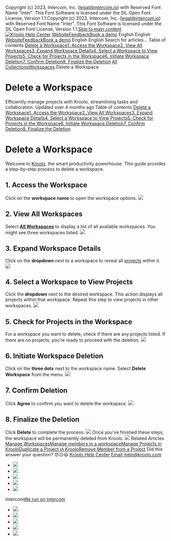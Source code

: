Copyright (c) 2023, Intercom, Inc. (legal@intercom.io) with Reserved Font Name "Inter". This Font Software is licensed under the SIL Open Font License, Version 1.1.Copyright (c) 2023, Intercom, Inc. (legal@intercom.io) with Reserved Font Name "Inter". This Font Software is licensed under the SIL Open Font License, Version 1.1.[Skip to main content](https://help.kroolo.com/en/articles/10095392-delete-a-workspace#main-content)
[![Kroolo Help Center](https://downloads.intercomcdn.com/i/o/h4qkzypg/611116/ee699fbf23fef0f6d8d4f666d84c/37cdcedd14003d8fdcfdeda0a05c09cb)](https://help.kroolo.com/en/)
[Website](https://kroolo.com/)[Feedback](https://kroolo.featurebase.app/)[Book a demo](https://kroolo.com/book-demo)
English
English
[Website](https://kroolo.com/)[Feedback](https://kroolo.featurebase.app/)[Book a demo](https://kroolo.com/book-demo)
English
English
Search for articles...
Table of contents
[Delete a Workspace](https://help.kroolo.com/en/articles/10095392-delete-a-workspace#h_6c7613f1d6)[1. Access the Workspace](https://help.kroolo.com/en/articles/10095392-delete-a-workspace#h_dc51d311ff)[2. View All Workspaces](https://help.kroolo.com/en/articles/10095392-delete-a-workspace#h_1b4b5e6c40)[3. Expand Workspace Details](https://help.kroolo.com/en/articles/10095392-delete-a-workspace#h_2857179234)[4. Select a Workspace to View Projects](https://help.kroolo.com/en/articles/10095392-delete-a-workspace#h_f91e6bbe21)[5. Check for Projects in the Workspace](https://help.kroolo.com/en/articles/10095392-delete-a-workspace#h_c007ac3a60)[6. Initiate Workspace Deletion](https://help.kroolo.com/en/articles/10095392-delete-a-workspace#h_7ee3701240)[7. Confirm Deletion](https://help.kroolo.com/en/articles/10095392-delete-a-workspace#h_92d2c90920)[8. Finalize the Deletion](https://help.kroolo.com/en/articles/10095392-delete-a-workspace#h_08ec2dc5e5)
[All Collections](https://help.kroolo.com/en/)[Workspaces](https://help.kroolo.com/en/collections/9118206-workspaces)
Delete a Workspace
# Delete a Workspace
Efficiently manage projects with Kroolo, streamlining tasks and collaboration.
Updated over 4 months ago
Table of contents
[Delete a Workspace](https://help.kroolo.com/en/articles/10095392-delete-a-workspace#h_6c7613f1d6)[1. Access the Workspace](https://help.kroolo.com/en/articles/10095392-delete-a-workspace#h_dc51d311ff)[2. View All Workspaces](https://help.kroolo.com/en/articles/10095392-delete-a-workspace#h_1b4b5e6c40)[3. Expand Workspace Details](https://help.kroolo.com/en/articles/10095392-delete-a-workspace#h_2857179234)[4. Select a Workspace to View Projects](https://help.kroolo.com/en/articles/10095392-delete-a-workspace#h_f91e6bbe21)[5. Check for Projects in the Workspace](https://help.kroolo.com/en/articles/10095392-delete-a-workspace#h_c007ac3a60)[6. Initiate Workspace Deletion](https://help.kroolo.com/en/articles/10095392-delete-a-workspace#h_7ee3701240)[7. Confirm Deletion](https://help.kroolo.com/en/articles/10095392-delete-a-workspace#h_92d2c90920)[8. Finalize the Deletion](https://help.kroolo.com/en/articles/10095392-delete-a-workspace#h_08ec2dc5e5)
# Delete a Workspace
Welcome to [Kroolo](https://kroolo.com/), the smart productivity powerhouse. This guide provides a step-by-step process to delete a workspace.
## 1. Access the Workspace
Click on the **workspace name** to open the workspace options.
[![](https://downloads.intercomcdn.com/i/o/h4qkzypg/1242702437/2e586d41a2ff3064427fd746d6ec/2824bae1-675e-4298-9733-dd9761bd7aeb.gif?expires=1747842300&signature=25ba3e28061b3b88ba82f020bea0e396a48f33222926ee757ea72e5c4c854b76&req=dSIjFM5%2Bn4VcXvMW1HO4zejBIlh4SFLovng3PMrfIy1zqBTk16HghDK9l0eZ%0ABe5IBsaoNI3kJs0NO6U%3D%0A)](https://downloads.intercomcdn.com/i/o/h4qkzypg/1242702437/2e586d41a2ff3064427fd746d6ec/2824bae1-675e-4298-9733-dd9761bd7aeb.gif?expires=1747842300&signature=25ba3e28061b3b88ba82f020bea0e396a48f33222926ee757ea72e5c4c854b76&req=dSIjFM5%2Bn4VcXvMW1HO4zejBIlh4SFLovng3PMrfIy1zqBTk16HghDK9l0eZ%0ABe5IBsaoNI3kJs0NO6U%3D%0A)
## 2. View All Workspaces
Select **[All Workspaces](https://intercom.help/kroolo/en/articles/9772991-manage-workspaces)** to display a list of all available workspaces. You might see three workspaces listed.
[![](https://downloads.intercomcdn.com/i/o/h4qkzypg/1242702451/a399f92fe1ba34fa3c8f11eed8c4/91c2ae54-c9f3-433f-8ddf-8bffc542b3a2.png?expires=1747842300&signature=d497401e33d91bfcc6902a51b1e1aaa29237f9893405cdf33e7b667f65346379&req=dSIjFM5%2Bn4VaWPMW1HO4zeMMGR9vb8Z0oi1M6pkAUZiQviJpJ5Bkp%2FHhLlHW%0AiPMbO964TpfNZn%2BgWWE%3D%0A)](https://downloads.intercomcdn.com/i/o/h4qkzypg/1242702451/a399f92fe1ba34fa3c8f11eed8c4/91c2ae54-c9f3-433f-8ddf-8bffc542b3a2.png?expires=1747842300&signature=d497401e33d91bfcc6902a51b1e1aaa29237f9893405cdf33e7b667f65346379&req=dSIjFM5%2Bn4VaWPMW1HO4zeMMGR9vb8Z0oi1M6pkAUZiQviJpJ5Bkp%2FHhLlHW%0AiPMbO964TpfNZn%2BgWWE%3D%0A)
## 3. Expand Workspace Details
Click on the **dropdown** next to a workspace to reveal all [projects](https://intercom.help/kroolo/en/articles/9795542-manage-projects-in-kroolo) within it.
[![](https://downloads.intercomcdn.com/i/o/h4qkzypg/1242702455/e2e1f3d58b34af30669d44c8eb8c/db0cab77-e0e1-4b34-9e89-873a63523e25.gif?expires=1747842300&signature=82164e94c3e6ef28603d85a8ab9a887b15da765f3dee391bfd90d34642155322&req=dSIjFM5%2Bn4VaXPMW1HO4zQoho27ZRmN3jz%2BsMD%2BjNvYtJmRc55VPZVNlvqgz%0AYbF4hYfZRVIhvOwbR1I%3D%0A)](https://downloads.intercomcdn.com/i/o/h4qkzypg/1242702455/e2e1f3d58b34af30669d44c8eb8c/db0cab77-e0e1-4b34-9e89-873a63523e25.gif?expires=1747842300&signature=82164e94c3e6ef28603d85a8ab9a887b15da765f3dee391bfd90d34642155322&req=dSIjFM5%2Bn4VaXPMW1HO4zQoho27ZRmN3jz%2BsMD%2BjNvYtJmRc55VPZVNlvqgz%0AYbF4hYfZRVIhvOwbR1I%3D%0A)
## 4. Select a Workspace to View Projects
Click the **dropdown** next to the desired workspace. 
This action displays all projects within that workspace. Repeat this step to view projects in other workspaces.
[![](https://downloads.intercomcdn.com/i/o/h4qkzypg/1242702446/ea9b6d6c58212f971b642f7c36a8/aadee4c0-932d-4a77-850e-6e3a121e4e06.gif?expires=1747842300&signature=54cab6a610053a6464ec206d390ec17c181c5faae5c655526a096f29d74767a2&req=dSIjFM5%2Bn4VbX%2FMW1HO4zXX6tdZV4JXhArVvPBO0x9bHw2OkmAnGVUhnVcWq%0AbXhUDanGIA7h3Sn14uo%3D%0A)](https://downloads.intercomcdn.com/i/o/h4qkzypg/1242702446/ea9b6d6c58212f971b642f7c36a8/aadee4c0-932d-4a77-850e-6e3a121e4e06.gif?expires=1747842300&signature=54cab6a610053a6464ec206d390ec17c181c5faae5c655526a096f29d74767a2&req=dSIjFM5%2Bn4VbX%2FMW1HO4zXX6tdZV4JXhArVvPBO0x9bHw2OkmAnGVUhnVcWq%0AbXhUDanGIA7h3Sn14uo%3D%0A)
## 5. Check for Projects in the Workspace
For a workspace you want to delete, check if there are any projects listed. If there are no projects, you’re ready to proceed with the deletion.
[![](https://downloads.intercomcdn.com/i/o/h4qkzypg/1242702444/09848b6c86088d5669e0bf1e0a4e/4668fd7c-bb3d-48f4-a2c1-751c3a51deda.gif?expires=1747842300&signature=c0341f2d5c757b3f626244d2fc03264be52aa0f73ad0c6787d3114f1cb792a97&req=dSIjFM5%2Bn4VbXfMW1HO4zW9LcjcH4ngnno4JtA%2F1fg1L2Isnb%2FH4neeNXXzf%0ARTStSZRnwqTVSGl%2FINc%3D%0A)](https://downloads.intercomcdn.com/i/o/h4qkzypg/1242702444/09848b6c86088d5669e0bf1e0a4e/4668fd7c-bb3d-48f4-a2c1-751c3a51deda.gif?expires=1747842300&signature=c0341f2d5c757b3f626244d2fc03264be52aa0f73ad0c6787d3114f1cb792a97&req=dSIjFM5%2Bn4VbXfMW1HO4zW9LcjcH4ngnno4JtA%2F1fg1L2Isnb%2FH4neeNXXzf%0ARTStSZRnwqTVSGl%2FINc%3D%0A)
## 6. Initiate Workspace Deletion
Click on the **three dots** next to the workspace name. Select **Delete Workspace** from the menu.
[![](https://downloads.intercomcdn.com/i/o/h4qkzypg/1242702445/63caa61bb375d4dd7e719525c8c6/88606958-0814-4a68-a4a4-3a61c91c2857.gif?expires=1747842300&signature=e08a1d62b3b2ab2bda3df87fc8d083b85adc24d38a1348295b050283e6fa3472&req=dSIjFM5%2Bn4VbXPMW1HO4zaXoV4teUDZj9XJecBd0e95hVNWXZtQu9HKYnjiR%0AazHAY4iLw7ssuObzFGQ%3D%0A)](https://downloads.intercomcdn.com/i/o/h4qkzypg/1242702445/63caa61bb375d4dd7e719525c8c6/88606958-0814-4a68-a4a4-3a61c91c2857.gif?expires=1747842300&signature=e08a1d62b3b2ab2bda3df87fc8d083b85adc24d38a1348295b050283e6fa3472&req=dSIjFM5%2Bn4VbXPMW1HO4zaXoV4teUDZj9XJecBd0e95hVNWXZtQu9HKYnjiR%0AazHAY4iLw7ssuObzFGQ%3D%0A)
## 7. Confirm Deletion
Click **Agree** to confirm you want to delete the workspace.
[![](https://downloads.intercomcdn.com/i/o/h4qkzypg/1242702443/76a01bfd2fa00e750e5ce9aa3484/2d839db3-6c9f-4a9f-a05e-399250bc97c4.gif?expires=1747842300&signature=5a02744eaf2ef444bdf94aeb09c97eebbc79bc37422897a305b283b0d6baca70&req=dSIjFM5%2Bn4VbWvMW1HO4zU4EzW8bZ2FAyRUindwO3B0rVmtJvUDZQPoZxK7J%0AZ2yudqseSKvmRRtBViQ%3D%0A)](https://downloads.intercomcdn.com/i/o/h4qkzypg/1242702443/76a01bfd2fa00e750e5ce9aa3484/2d839db3-6c9f-4a9f-a05e-399250bc97c4.gif?expires=1747842300&signature=5a02744eaf2ef444bdf94aeb09c97eebbc79bc37422897a305b283b0d6baca70&req=dSIjFM5%2Bn4VbWvMW1HO4zU4EzW8bZ2FAyRUindwO3B0rVmtJvUDZQPoZxK7J%0AZ2yudqseSKvmRRtBViQ%3D%0A)
## 8. Finalize the Deletion
Click **Delete** to complete the process.
[![](https://downloads.intercomcdn.com/i/o/h4qkzypg/1242702449/a7679021d36d815f3020dd7bd84a/00ec7a94-debd-4db4-bd26-1436a6ab240a.gif?expires=1747842300&signature=9e7b96fc58bdc6465af70aca224689c8f7b72a5f9207c05e5070176469bbec98&req=dSIjFM5%2Bn4VbUPMW1HO4zbY9V%2BWBWwHOhSVKS6sQaYVc9l7S5BkcPkYtiUHc%0A65Bzmcrl%2Bpvw8%2F3hOyA%3D%0A)](https://downloads.intercomcdn.com/i/o/h4qkzypg/1242702449/a7679021d36d815f3020dd7bd84a/00ec7a94-debd-4db4-bd26-1436a6ab240a.gif?expires=1747842300&signature=9e7b96fc58bdc6465af70aca224689c8f7b72a5f9207c05e5070176469bbec98&req=dSIjFM5%2Bn4VbUPMW1HO4zbY9V%2BWBWwHOhSVKS6sQaYVc9l7S5BkcPkYtiUHc%0A65Bzmcrl%2Bpvw8%2F3hOyA%3D%0A)
Once you’ve finished these steps, the workspace will be permanently deleted from Kroolo.
[![](https://downloads.intercomcdn.com/i/o/h4qkzypg/1242718125/2793228a98c6e95193840fa0f5e9/cta+2.png?expires=1747842300&signature=a7515e86f88e6cf0777fcfcc4049264bfb2aa73b60bbbf0f90afa2377d5bba28&req=dSIjFM5%2FlYBdXPMW1HO4zcIE8m6oOqHu3FjFyrLzDbdGSTTMhmx2%2BfGuY7PP%0ABkyzFbs1%2BO0YWgc3d%2BM%3D%0A)](https://kroolo.com/)
Related Articles
[Manage Workspaces](https://help.kroolo.com/en/articles/9772991-manage-workspaces)[Manage members in a workspace](https://help.kroolo.com/en/articles/9775645-manage-members-in-a-workspace)[Manage Projects in Kroolo](https://help.kroolo.com/en/articles/9795542-manage-projects-in-kroolo)[Duplicate a Project in Kroolo](https://help.kroolo.com/en/articles/9812816-duplicate-a-project-in-kroolo)[Remove Member from a Project](https://help.kroolo.com/en/articles/10095562-remove-member-from-a-project)
Did this answer your question?
😞😐😃
[Kroolo Help Center](https://help.kroolo.com/en/)
Email-help@kroolo.com
  * [![](https://intercom.help/kroolo/assets/svg/icon:social-facebook/FFFFFF)](https://www.facebook.com/profile.php?id=61553808299270)
  * [![](https://intercom.help/kroolo/assets/svg/icon:social-linkedin/FFFFFF)](https://www.linkedin.com/company/getkroolo)
  * [![](https://intercom.help/kroolo/assets/svg/icon:social-instagram/FFFFFF)](https://www.instagram.com/getkroolo)
  * [![](https://intercom.help/kroolo/assets/svg/icon:social-youtube/FFFFFF)](https://www.youtube.com/@getkroolo/featured)
  * [![](https://intercom.help/kroolo/assets/svg/icon:social-twitter-x/FFFFFF)](https://www.twitter.com/getkroolo)


Intercom[We run on Intercom](https://www.intercom.com/intercom-link?company=Kroolo&solution=customer-support&utm_campaign=intercom-link&utm_content=We+run+on+Intercom&utm_medium=help-center&utm_referrer=https%3A%2F%2Fhelp.kroolo.com%2Fen%2Farticles%2F10095392-delete-a-workspace&utm_source=desktop-web)
  * [![](https://intercom.help/kroolo/assets/svg/icon:social-facebook/FFFFFF)](https://www.facebook.com/profile.php?id=61553808299270)
  * [![](https://intercom.help/kroolo/assets/svg/icon:social-linkedin/FFFFFF)](https://www.linkedin.com/company/getkroolo)
  * [![](https://intercom.help/kroolo/assets/svg/icon:social-instagram/FFFFFF)](https://www.instagram.com/getkroolo)
  * [![](https://intercom.help/kroolo/assets/svg/icon:social-youtube/FFFFFF)](https://www.youtube.com/@getkroolo/featured)
  * [![](https://intercom.help/kroolo/assets/svg/icon:social-twitter-x/FFFFFF)](https://www.twitter.com/getkroolo)


